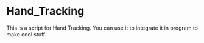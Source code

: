 # Hand_Tracking
This is a script for Hand Tracking. You can use it to integrate it in program to make cool stuff.
